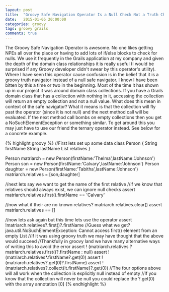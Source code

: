 ```yaml
---
layout: post
title:  "Groovy Safe Navigation Operator Is a Null Check Not a Truth Check"
date:   2015-01-05 20:00:00
categories: groovy
tags: groovy grails
comments: true
---
```


The Groovy Safe Navigation Operator is awesome. No one likes getting NPEs all over the place or having to add lots of if/else blocks to check for nulls. We use it frequently in the Grails application at my company and given the depth of the domain class relationships it is really useful (I would be surprised if any Groovy developer didn't swear by this operator's utility). Where I have seen this operator cause confusion is in the belief that it is a groovy truth navigator instead of a null safe navigator. I know I have been bitten by this a time or two in the beginning. Most of the time it has shown up in our project it was around domain class collections. If you have a Grails domain class that has a collection with nothing in it, accessing the collection will return an empty collection and not a null value. What does this mean in context of the safe navigator? What it means is that the collection will fly past the operator (since it is not null) and the next method call will be evaluated. If the next method call bombs on empty collections then you get a NoSuchElementException or something similar. To get around this you may just have to use our friend the ternary operator instead. See below for a concrete example.

{% highlight groovy %}
//First lets set up some data
class Person {
    String firstName
    String lastName
    List<Person> relatives
}

Person matriarch = new Person(firstName:'Thelma',lastName:'Johnson')
Person son = new Person(firstName:'Calvary',lastName:'Johnson')
Person daughter = new Person(firstName:'Tabitha',lastName:'Johnson')
matriarch.relatives = [son,daughter]

//next lets say we want to get the name of the first relative
//if we know that relatives should always exist, we can ignore null checks
assert matriarch.relatives.first().firstName == 'Calvary'

//now what if their are no known relatives?
matriarch.relatives.clear()
assert matriarch.relatives == []

//now lets ask again but this time lets use the operator
assert !matriarch.relatives?.first()?.firstName
//Guess what we get? java.util.NoSuchElementException: Cannot access first() element from an empty List
//If it was using groovy truth we may have thought that the above would succeed
//Thankfully in groovy land we have many alternative ways of writing this to avoid the error
assert ! (matriarch.relatives ? matriarch.relatives.first()?.firstName : null)
assert ! (matriarch.relatives*.firstName?.get(0))
assert ! (matriarch.relatives?.get(0)?.firstName)
assert ! (matriarch.relatives?.collect{it.firstName}?.get(0))
//The four options above will all work when the collection is explicitly null instead of empty
//If you know that the collection will never be null you could replace the ?.get(0) with the array annotation [0]
{% endhighlight %}